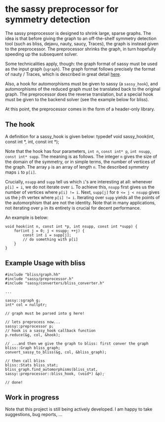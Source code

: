 # the sassy preprocessor for symmetry detection
The sassy preprocessor is designed to shrink large, sparse graphs. The idea is that before giving the graph to an off-the-shelf symmetry detection tool (such as bliss, dejavu, nauty, saucy, Traces), the graph is instead given to the preprocessor. The preprocessor shrinks the graph, in turn hopefully speeding up the subsequent solver.

Some technicalities apply, though: the graph format of sassy must be used as the input graph (`sgraph`). The graph format follows precisely the format of nauty / Traces, which is described in great detail [here](https://pallini.di.uniroma1.it/Guide.html). 

Also, a hook for automorphisms must be given to sassy (a `sassy_hook`), and automorphisms of the reduced graph must be translated back to the original graph. The preprocessor does the reverse translation, but a special hook must be given to the backend solver (see the example below for bliss).

At this point, the preprocessor comes in the form of a header-only library.

## The hook
A definition for a sassy_hook is given below:
    typedef void sassy_hook(int, const int *, int, const int *);

Note that the hook has four parameters, `int n`, `const int* p`, `int nsupp`, `const int* supp`. The meaning is as follows. The integer `n` gives the size of the domain of the symmetry, or in simple terms, the number of vertices of the graph. The array `p` is an array of length `n`. The described symmetry maps `i` to `p[i]`.

Crucially, `nsupp` and `supp` tell us which `i`'s are interesting at all: whenever `p[i] = i`, we do not iterate over `i`. To achieve this, `nsupp` first gives us the number of vertices where `p[i] != i`. Next, `supp[j]` for `0 <= j < nsupp` gives us the j-th vertex where `p[i] != i`. Iterating over `supp` yields all the points of the automorphism that are not the identity. Note that in many applications, not iterating over `p` in its entirety is crucial for decent performance.

An example is below:

    void hook(int n, const int *p, int nsupp, const int *supp) {
        for(int j = 0; j < nsupp; ++j) {
            const int i = supp[j];
            // do something with p[i]
        }
    }


## Example Usage with bliss

    #include "bliss/graph.hh"
    #include "sassy/preprocessor.h"
    #include "sassy/converters/bliss_converter.h"
    
    ...
    
    sassy::sgraph g;
    int* col = nullptr;
    
    // graph must be parsed into g here!
    
    // lets preprocess now...
    sassy::preprocessor p;
    // hook is a sassy_hook callback function
    p.reduce(&g, col, &hook);
    
    // ...and then we give the graph to bliss: first conver the graph
    bliss::Graph bliss_graph;
    convert_sassy_to_bliss(&g, col, &bliss_graph);
    
    // then call bliss
    bliss::Stats bliss_stat;
    bliss_graph.find_automorphisms(bliss_stat, sassy::preprocessor::bliss_hook, (void*) &p);
    
    // done!
    
## Work in progress
Note that this project is still being actively developed. I am happy to take suggestions, bug reports, ...

